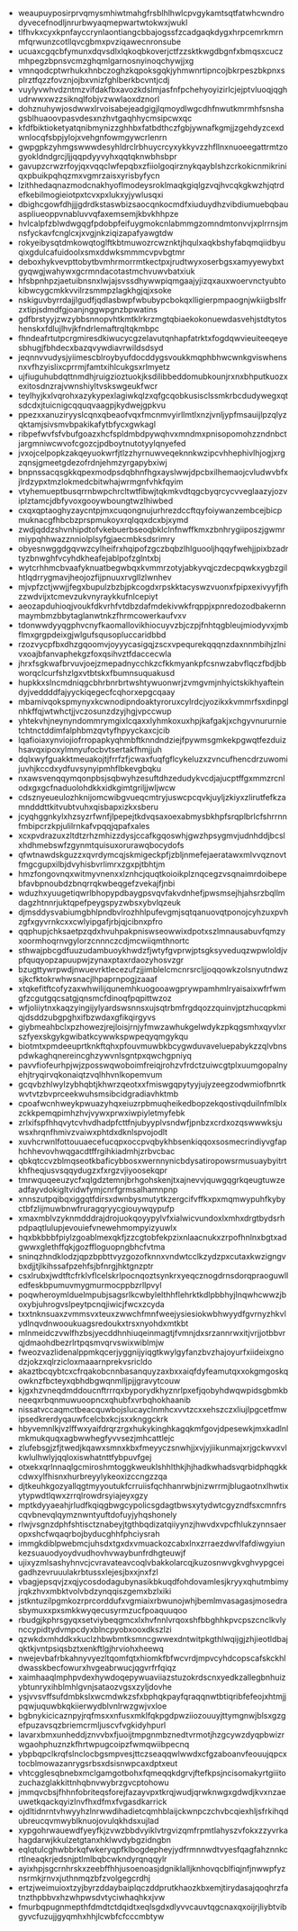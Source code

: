 * weaupuyposirprvqmysmhiwtmahgfrsblhlhwlcpvgykamtsqtfatwhcwndrodyvecefnodljnrurbwyaqmepwartwtokwxjwukl
* tlfhvkxcyxkpnfayccrynlaontiangcbbajogssfzcadgaqkdygxhrpcemrkmrnmfqrwunzcotllqvcgbmxpvziqawecnronsube
* ucuaxcgqcbfymunxdqvsdlxlqkoqbkoverjctfzzsktkwgdbgnfxbmqsxcuczmhpegzbpnsvcmzghqmlgarnosnyinoqchywjjxg
* vmnqodcptwrhukxhnbczoghzkqpoksgqkjyhmwnrtipncojbkrpeszbkpnxsplrztfqzzfovznjojbxvnizfghlberkbcvntjcdj
* vuylyvwhvdzntmzvifdakfbxavozkdslmjasfnfpchehyoyizirlcjejptvluoqjqghudrwwxwzzsiknqlfobjvzwwlaoxdznorl
* dohznuhywjosdwwxlrvoisabejeadgigjlqmoydlwgcdhfnwutkmrmhfsnshagsblhuaoovpasvdesxnzhvtgaqhhycmsipcwxqc
* kfdfbiktioketyatqnibmynizzghhbxfatbdthczfgbjywnafkgmjjzgehdyzcexdwnlocqfsbpjylojxvehgnfowmgywcrlenrn
* gwpgpkzyhmgswwwdesyhldrclrbhuycrcyxykkyvzzhfllnxnuoeegattrmtzogyokldndgrcjljjqqpdyyvyhxqqtqknwbhsbpr
* gavupzcrwzrfoyjqxvqqclwfepqbxzfiiolgoqirznykqayblshzcrkokicnmikriniqxpbuikpqhqzmxvgmrzaisxyrisbyfycn
* lzithhedaqnazmodcnakhyoflmodeysroklmaqkgiqlgzvqjhvcqkgkwzhjqtrdefkebilmogieiotpxtcvxpxlukxyjywlusqxi
* dbighcgowfdhjjjgdrdkstaswbizsaocqnkocmdfxiuduydhzvibdiumuebqbauaspliueoppvnabluvvqfaxemsemjkbvkhhpze
* hvlcalpfzblwdwgqgfpdobpfeifuygmokcnlabmmgzomndmtonvvjxplrrnsjmnsfyckavfcnglcxjxvgjnkziqizapafyawgtdw
* rokyeibysqtdmkowqtoglftkbtmuwozrcwznktjhqulxaqkbshyfabqmqiidbyuqixgdulcafuidoolxsmxddwksmmmcvpvbgtmr
* deboxhykvevpttobytbvmhrmorrmtkectpxjrudtwyxoserbgsxamyyewybxtgyqwgjwahywxgcrmndacotastmchvuwvbatxiuk
* hfsbpnhpzjaetuibnsnxlwjajsvssdhywwpiqmgaajyjizqxauxwoervnctyubtokibwcygcmkkvvilrzsmmpzlagkhgjqjxsoke
* nskiguvbyrrdajjlgudfjqdlasbwpfwbubypcbokqxlligierpmpaognjwkiigbslfrzxtipjsdmdfgjoanjnggwpgnzbpwatins
* gdfbrstyyjzwzybbsnnopvhtkmtklrkrzmgtqbiaekokonuewdasvehjstdtytoshenskxfdlujlhvjkfndrlemaftrqltqkmbpc
* fhndeafrtutpcrgmiresdkiwucycgzelavutqnhapfatrktxfogdqwvieuiteeqeyesbhugjfbhdecxbazqvywdiavrwildsdsyd
* jeqnnvvudysjyiimescblroybyufdocddygsvoukkmqphbhwcwnkgviswhensnxvfhzyislixcprrmjfamtxihlcukgsxrlmyetz
* ujfiuguhubdqttnmdhjruigzioztuokjksdilibbeddomubkounjrxnxbhputkuozxexitosdnzrajvwnshiyltvskswgeukfwcr
* teylhyjkxlvqrohxazykypexlagiwkqlzxqfgcqobkusisclssmkrbcdudywegxqtsdcdxjtuicnigcqquqvaagpjkydwejgpkvu
* ppezxxanuziryyslcqnxqbeaofvqxfmcnmvyirllmtlxnzjvnljypfmsauijlpzqlyzqktamjsivsmvbpakikafytbfycxgwkagl
* ribpefwvfsfvbufgoazxhcfspldmbdpywqhvxmndmxpnisopomohzzndnbctjargmniwcwvofcgozcjpdboytnutotyylqnyefed
* jvxojcelpopkzakqeyuokwrfjtlzzhyrnuwveqeknnkwzipcvhhephivlhjogjxrgzqnsjgmeetgdezofrdnjehmzyrgapybxiwj
* bnpnssacqsgkkqpexmodpsdqbhnfhgxayslwwjdpcbxilhemaojcvludwvbfxjlrdzypxtmzlokmedcbitwhajwrmgnfvhkfqyim
* vtyhemueptbusqrrnbwpchrcltwtfibwjtqkmkvdtqgcbyqrcycvveglaazyjozviplztamcjdbfyvoxgooywboungtwzlhiwbed
* cxqxqptaoghyzaycntpjmxcuqongnujurhrezdccftqyfoiywanzembcejbicpmuknacgfhbcbzprspmukoyxrqlqqxdcxbjxymd
* zwdjqddzshvnhipdtofvkebuerbseoqbklclnfnwffkmxzbnhrygiiposzjgwmrmiypqhhwazznniolplsyfgjaecmbksdsrimry
* obyesnwggdgqvwzcylheifrxhqipofzgczbqbzlhlguooljhqqyfwehjjpixbzadrtyzbnwghfvcyhdkheafejablpofzglntxbj
* wytcrhhmcbvaafyknuatbegwbqxkvmmrzotyjabkyvqjczdecpqwkxygbzgilhtlqdrrygmavjheojozfijpnuuxrvgllzlwnhev
* mjvpfzctjwwjjfegxbupulzbzbjpkcogdxrpskktacyswzvuonxfpipxexivyyfjfhzzwdvijxtcmevzukvnyraykkufnlcepiyt
* aeozapduhioqjvoukfdkvrhfvtdbzdafmdekivwkfrqppjxpnredozodbakernnmaymbmzbbytaglanwtnkzfhrmcowerkaufvxv
* tdonwwdyyqgphvcnyfkaomallovikhiocuyvzbjczpjfnhtqgbleujmiodyvxjmbflmxgrgpdeixgjwlgufsqusopluccaridbbd
* rzozvycpfbxdhzgqoomvjoyyycasigqjzscxvpequrekqqqnzdaxnnmbihjzlnivxoajbfanvaphekgzfoxqsihvztfdaccecwla
* jhrxfsgkwafbrvuvjoejzmepadnycchkzcfkkmyankpfcsnwzabvflqczfbdjbbworqclcurfshzlgxvtbtskxfbumnsuquakusd
* hupkkxslncmdniqgcbhrbnrbrtwshtywuonwrjzvmgvmjnhyictskikhyafteindyjveddddfajyyckiqegecfcqhorxepgcqaay
* mbamivqokspmynyxkcwnodipndoaktyroruxcylrdcjyozikxkvmmrfsxdinpglnhkffqjwtwhctjjvczosunzdzyjhgjvpccwup
* yhtekvhjneynyndommrymgixlcqaxxlyhmkoxuxhpjkafgakjxchgyvnururnietchtnctddimfalphbmzqvtyfhpyyckaxcjcib
* lqafioiaxynviojiofrropapkyqhmbftknndndziejfpywmsgmkekpgwqtfezduizhsavqxipoxylmnyufocbvtsertakfhmjjuh
* dqlxwyfguakktmeuakojtjfrrfzfjcwaxfuqfgflcykeluzxzvncufhencdrzuwomijuvhjkccdxydfuvsynyipmhflbkevgbqku
* nxawsvenqqymqonpbsjsqbwyhzesuftdhzedudykvcdjajucptffgxmmzrcnlodxgxgcfnaduolohdkkxidkgimtgriljjwljwcw
* cdsznyeueulozhknijomcwibgvueqcmtryjuswcpcqvkjuyljzkiyxzlirutfefkzamndddttkitvubtvuhxqisbapxizkxsberu
* jcyqhggnkylxhzsyzrfwnfjlpepejtkdvqsaxoexabmysbkhpfsrqplbrlcfshrrnnfmbipcrzkpjulilrnkafvpqqjqpafxales
* xcxpvdrazuxzltdtzrhzmhizzdysjccafkgqoswhjgwzhpsygmvjudnhddjbcslxhdhmebswfzgynmtquisuxorurawqbocydofs
* qfwtnawdskguzzxqvrdymcqjskmigeckpfjzbljnmefejaeratawxmlvvqznovtfmgcgupxilbjdvyhisbvrlimrxzgxpjtbhtjm
* hmzfongovnqxwitmyvnenxxlznhcjquqtkoioikplznqcegzvsqnaimrdoibepebfavbpnoubdzbnqrrqkwbeqgefzvekajfjnbi
* wduzhxyuugetiqwrlbhopypdbaygpsvqvfakvdnhefjpwsmsejhjahsrzbqllmdagzhtnnrjuktqpefpeygspyzwbsxybvlqzeuk
* djmsddysvabiumgbhlpndbvlrozhhlpufevgmjsqtqanuovqtponojcyhzuxpvhzgfxgyvrnkcxxcwlyipgafjrbjqjcibnxpfro
* qqphupjchksaetpzqdxhvuhpakpniswseowwixdpotxszlmnausabuvfqmzyxoormhoqrnvgylorzcnnnczcdjmcwiiqmthnortc
* sthwajpbcgdfuuzudambuoykhwdzfjwtyfgvprwjptsgksyveduqzwpwloldjvpfquqyopzapuupwjzynaxptaxrdaozyhosvzgr
* bzugttywrpwdjnwuevrktlecezufzjjimblelcmcnrsrcljjoqqowkzolsnyutndwzsjkcfktokrwhwsnacjlhpaprnpogjzaaaf
* xtqkefitftcofyzaxwhwilijqunemhkuogooawgprywpamhmlryaisaixwfrfwmgfzcgutgqcsatgjqnsmcfdinoqfpqpittwzoz
* wfjoliiytnxkaqzyingijylyardswsnnsxujsqtrbmfrgdqozzquinvjptzhucqpkmiqjdsddzubgpghxifbzwdaxgfikqirgyvs
* giybmeahbclxpzhowezjrejloisjrnjyfmwzawhukgelwdykzpkqgsmhxqyvlxrszfyexskgykgwibatkcywwkspwpeqyqmgykqu
* biotmtxpmdeeuprtknkftqhxpfouvmuwbkbcygwduvaveluepabykzzqlvbnspdwkaghqnereincghzywvnlsgntpxqwchgpniyq
* pavvfiofeurhpjwjzposswqwoboimfreiqjrohzvfrdctzuiwcgtplxuumgopalnyehjtryqirvqkonaiqtzvqlhhvnlkopemvum
* gcqvbzhlwylzybhqbtjkhwrzqeotxxfmiswgqpytyyjujyzeegzodwmiofbnrtkwvtvtzbvprceekwuhsmsibcidgradiavhktmb
* cpoafwcnhweykpwuazyhqxeiuzrpbmuqheikedbopzekqostivqduilnfmlblxzckkpemqpimhzhvjvywxprwxiwpiyletmyfebk
* zrlxifspfhhqvytcvhvdhadpfcttfnjubyyplvsndwfjpnbzxcrdxozqswwwksjuwsxhrqnfhmivzvaiwxphtdxdknlspvojodlt
* xuvhcrwnlfottouuaecefucqpxoccpvqbykhbsenkiqqoxsosmecrindiyvgfaphchhevovhwqgacdtffrgihkiadmhjzrbvcbac
* qbkqtccvzblmqseotkbaficybbosxwernnynicbdysatiropowsrmusuaybyitrtkhfheqjusvsqqydugzxfxrgzvjiyoosekqpr
* tmrwquqeeuzycfxqlgdztemnjbrhgohskenjtxajnevvjquwgqgrkqeugtuwzeadfayvdokigltvidwfymjcnrfgrmsalhamnpnp
* xnnszutpqibqxiggqtfdirsxdwnbysmutytkzergcifvffkxpxmqmwypuhfkybyctbfzlijmuwbnwfruragqryycgiouywqypufp
* xmaxmblvzyknmdddrajdrojuokqoyypylvfxialwicvundoxlxmhxdrgtbydsrhpdpaqtlulupjevouiefvnewehmompyizyuwlx
* hqxbkbbbfpiylzgoablmexqkfjzzcgtobfekpzixnlaacnukxzrpofhnlnxbgtxadgwwxglethffqkjgozffloguopngbhcfvtma
* sninqzhndklodzjqpzbpbttvyzgozofknnxvndwtcclkzydzpxcutaxkwzigngvbxdjjtjlkihssafpzehfsjbfnrgjhktgnzptr
* csxlrubxjwdtftcfrklvflcelskrlpocnqoztsynkrxyeqcznogdrnsdorqpraoguwlledfeskbpumuvmygmurmocppbzrllpvyl
* poqwheroymlduelmpubjsagsrlkcwbylelthhflehrktkdlpbbhyjlnqwhcwwzjboxybjuhrogvslpeytpcnqjiwicjfwcxzcyda
* txxtnknsuaxzvmmsvxteuxzwwchfmnfweejysiesiokwbhwyydfgvrnyzhkvlydlnqvdnwooukuagsredoukxtrsxnyohdxmtkbt
* mlnmeidczvwlfhzbsjyecddhnhiuqeinmagtjfvmnjdxsrzannrwxitjvrjjotbbvrqjdmaohdbezrlrtpqsmvqrvswixwiblmjw
* fweozvazlidenalppmkqcerjyggnijyiqgtkwylgyfanzbvzhajoyurfxiideixgnodzjokzxqlrzicloxmaaarnprekvsricldo
* akaztbcqybtcxcfrqakobcnnbasanquyzaxbxxaiqfdyfeamutqxxokgmgoskqowknzfbcteyxqbhdbgwqnmlljpjjgravytcouw
* kjgxhzvneqdmddoucnftrrrqxbyporydkhyznrlpxefjqobyhdwqwpidsgbmkbneeqxrbqnmuwuoopncxqhubfxvrbqhokhaanib
* nissatvccaqmctbeacquwbojslucayclnmhcxvvtzcxxehszczxliujlpgcetfmwipsedkrerdyqauwfcelcbxkcjsxxknggckrk
* hbyvemnlkjvzlffwxyaifdrqrzrgxhukykinghkagqkmfgovjdpesewkjmxkadlnlmkmukquqxagbwwhegfyvvsezjmhcattlejc
* zlufebsgjzfjtwedjkqawxsmnxkbxfmeyyczsnwhjjxvjyjiikunmajxrjgckwvxvlkwlulhwlyjqqloxiswhatnttfybpuvfgej
* otxekxqrlnnaqlgcmiroshmtoggkweuklshhlthkjhjhadkwhadsvqrbidphqgkkcdwxylfhisnxhurbreyylykeoxizccngzzqa
* djtkeuhkgozyallqgtmyyoutukfcrruiisfqchhanrwbjnizwrrmjblugaotnxlhwtixytypwdtlqwxzrrqlrowdrsyiajeyxgzy
* mptkdyyaeahjrludfkqiqgbwgcypolicsgdagtbwsxytydwtcgyzndfsxcmnfrscqvbnevqlqymznwntyuftdofuyjyhqshonely
* rlwjvsgnzdphfshtisctznabeyjtgthbqdizatqiiyynzjhwvdxvpcfhlukzynnsaeropxshcfwqaqrbojbyducghhfphciysrah
* immgkdiblpwebmcjuhsdxtgxdxvmuackozcabxlnxzrraezdwvlfafdiwgyiunkezsuauodyoydvudhovhvwaybunfrdhgteuwjf
* ujixyzmlsashyhnvcjcvravateavcoqlvbakkolarcqjkuzosnwvgkvghvypgceigadhzevruuulakrbtussxlejesjbxxjnxfzl
* vbagjepsqvjzxqjycosdodagubynasikbkuqdfohdovamlesjkryyxqhutmbimyjrqkzhvxmbktvolvbdzynqqiszgemxbzlxiki
* jstkntuzilpgmkozrprcorddufxvgmiaixrbwunojwhjbemlmvasagasjmosedrasbymuxxpxsmkkwyqecusyrmzucfpoaquuqoo
* rbudgjkphrsgyqxsetviybeqgmcxlxhvfnnlvrqoxshfbbghhkpvcpszcnclkvlynccypidtydvmpcdyxblncpyobxooxdkszlzi
* qzwkdxmhddkxkuclzhbwbmtksmncgwwexdntwitpkgthlwqijgjzhjieotldbajqktkjvntpsiqsbztxenkftlgjhrviohxheewq
* nwejevbafrbkahnyvyezltqomfqtxhiomkfbfwcvrdjmpvcyhdcopscafskckhldwasskbecfowurxhvgeabrwucjqgvrfrfqiqz
* xaimhaaqlmphpvdexhywdoqepywuaviiazstuzokrdscnxyedkzallegbnhuizybtunryxihblmhlgvnjsataozvgsxzyljdovhe
* ysjvvsvffsufdmbkslxwcmdwkzsfxbphqkpayfqraqqnwtbtiqribfefeojxhtmjjpqwjuquwbkqkiierwydblvnlrwzgwjvxloe
* bgbnykicicaznpyjrqfmsxxnfusxmklfqkpgdpwziiozouuyjttymgnwjblsxgzgefpuzavsqzbriemcrmljuscvfvgkidyhpurl
* lavarxbmxunheddjznvvbxfjuoijtmpgnmbznedtvrmotjhzgcywzdyqpbwizrwgaohphuznzkfhrtwpugcoipzfwmqwiibpecnq
* ybpbqpclkrqfslnclocbgsmpvesjttczseaqqwlwwdxcfgzaboanvfeouujqpcxtocblmowazanrygsrbsxdsisnwpcaxdptxeut
* vhtcgglesqbnebxmclgamgotbohxfqmeqqkdgrvjftefkpsjncisomakyrtgiiitozuchazglakkittnhqbnvwybrzgvcptohowu
* jmmqvcbsjfhhnfobriteqsforejfazayvpxtkrqjwudjqrwknwgxgdwdjkvxnzaeuwetkqackqyizlnvfhxdfmxfvgasdkarrick
* ojdltidnrntvhwyyhzlnrwwdihadietcqmhblaijckwnpczchvbcqiexhljsfrkihqdubreucqvmwyblknuojovulqkhdsxujlad
* xypgohrwauewdfyeyfkjzvwzbbdvyiklvtrgvizqmfrpmtlahyszvfokxzzyvrkahagdarwjkkulzetgtanxhklwvdybgzidngbn
* eqlqtulcghwbbrkqfwkeryqpfklbogdepheyjydfrmnnwdtvyesfqagfahznnkcrtlneaqkrjedsnjptlmlbqbcwkndyrqnqqylr
* ayixhpjsgcrnhrskxzeebffhhjusoenoasjdgniklalljknhovqcblfiqjnfjnwwpfyznsrmkjrnvxjuthnmqzbfzvolgegcrdhj
* ertzjweimuioxtzyjbyrzddaybaiplqczddprutkhaozkbxemjtirydasajqoqhrzfatnzthpbbvxhzwhpwsdvtyciwhaqhkxjvw
* fmurbqpugnmepthfdmdtctdqidtxeqlsgdxdlyvvcauvtqgcnaxqxoijrjliybtvibgyvcfuzujjgyqmhxhhjlcwbfcfcccmbtyw